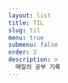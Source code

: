 ```yaml
---
layout: list
title: TIL
slug: til
menu: true
submenu: false
order: 2
description: >
  매일의 공부 기록
---
```

